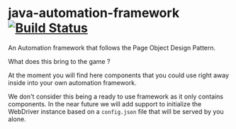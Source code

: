 # java-automation-framework [![Build Status](https://travis-ci.org/web-innovate/java-automation-framework.svg?branch=master)](https://travis-ci.org/web-innovate/java-automation-framework)
An Automation framework that follows the Page Object Design Pattern.

What does this bring to the game ?

At the moment you will find here components that you could use right away inside into your own automation framework.


We don't consider this being a ready to use framework as it only contains components.
In the near future we will add support to initialize the WebDriver instance based on a `config.json` file that will be served by you alone.
